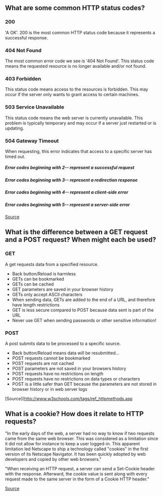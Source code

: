 ## What are some common HTTP status codes?

### 200
'A OK'. 200 is the most common HTTP status code because it represents a successful response.  

### 404 Not Found
The most common error code we see is '404 Not Found'.  This status code means the requested resource is no longer available and/or not found.  

### 403 Forbidden
This status code means access to the resources is forbidden.  This may occur if the server only wants to grant access to certain machines.

### 503 Service Unavailable
This status code means the web server is currently unavailable.  This problem is typically temporary and may occur if a server just restarted or is updating.

### 504 Gateway Timeout
When requesting, this error indicates that access to a specific server has timed out.


##### Error codes beginning with 2-- represent a successful request
##### Error codes beginning with 3-- represent a redirection response
##### Error codes beginning with 4-- represent a client-side error
##### Error codes beginning with 5-- represent a server-side error


[Source](https://www.globo.tech/learning-center/5-most-common-http-error-codes-explained/)


## What is the difference between a GET request and a POST request? When might each be used?
### GET
A get requests data from a specified resource.
* Back button/Reload is harmless
* GETs can be bookmarked
* GETs can be cached
* GET parameters are saved in your browser history
* GETs only accept ASCII characters
* When sending data, GETs are added to the end of a URL, and therefore have length restrictions
* GET is less secure compared to POST because data sent is part of the URL
* Never use GET when sending passwords or other sensitive information!

### POST
A post submits data to be processed to a specific source.
* Back button/Reload means data will be resubmitted...
* POST requests cannot be bookmarked
* POST requests are not cached
* POST parameters are not saved in your browsers history
* POST requests have no restrictions on length
* POST requests have no restrictions on data types or characters
* POST is a little safer than GET because the parameters are not stored in browser history or in web server logs


[Source](http://www.w3schools.com/tags/ref_httpmethods.asp


## What is a cookie? How does it relate to HTTP requests?
"In the early days of the web, a server had no way to know if two requests came from the same web browser. This was considered as a limitation since it did not allow for instance to keep a user logged-in. This apparent limitation led Netscape to ship a technology called "cookies" in the first version of its Netscape Navigator. It has been quickly adopted by web developers and copied by other web browsers."

"When receiving an HTTP request, a server can send a Set-Cookie header with the response. Afterward, the cookie value is sent along with every request made to the same server in the form of a Cookie HTTP header."

[Source](https://developer.mozilla.org/en-US/docs/Web/HTTP/Cookies)














